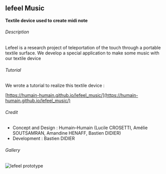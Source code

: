 ## lefeel Music
**Textile device used to create midi note**

###### Description

Lefeel is a research project of teleportation of the touch through a portable textile surface.
We develop a special application to make some music with our textile device

###### Tutorial

We wrote a tutorial to realize this textile device :

[https://humain-humain.github.io/lefeel_music/](https://humain-humain.github.io/lefeel_music/)

###### Credit

- Concept and Design : Humain–Humain (Lucile CROSETTI, Amélie SOUTSAMRAN, Amandine HENAFF, Bastien DIDIER)
- Development : Bastien DIDIER

###### Gallery

![lefeel prototype](docs/img/lefeel.gif)